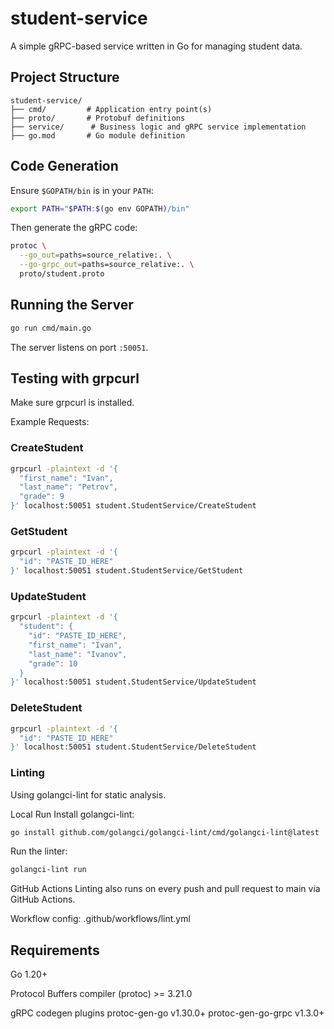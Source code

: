 # student-service

A simple gRPC-based service written in Go for managing student data.

## Project Structure
```text
student-service/
├── cmd/         # Application entry point(s)
├── proto/       # Protobuf definitions
├── service/      # Business logic and gRPC service implementation
├── go.mod       # Go module definition
```

## Code Generation

Ensure `$GOPATH/bin` is in your `PATH`:

```bash
export PATH="$PATH:$(go env GOPATH)/bin"
```

Then generate the gRPC code:

```bash
protoc \
  --go_out=paths=source_relative:. \
  --go-grpc_out=paths=source_relative:. \
  proto/student.proto
```

## Running the Server

```bash
go run cmd/main.go
```

The server listens on port `:50051`.

## Testing with grpcurl

Make sure grpcurl is installed.

Example Requests:

### CreateStudent

```bash
grpcurl -plaintext -d '{
  "first_name": "Ivan",
  "last_name": "Petrov",
  "grade": 9
}' localhost:50051 student.StudentService/CreateStudent
```

### GetStudent

```bash
grpcurl -plaintext -d '{
  "id": "PASTE_ID_HERE"
}' localhost:50051 student.StudentService/GetStudent
```

### UpdateStudent

```bash
grpcurl -plaintext -d '{
  "student": {
    "id": "PASTE_ID_HERE",
    "first_name": "Ivan",
    "last_name": "Ivanov",
    "grade": 10
  }
}' localhost:50051 student.StudentService/UpdateStudent
```

### DeleteStudent

```bash
grpcurl -plaintext -d '{
  "id": "PASTE_ID_HERE"
}' localhost:50051 student.StudentService/DeleteStudent
```

### Linting
Using golangci-lint for static analysis.

Local Run
Install golangci-lint:

```bash
go install github.com/golangci/golangci-lint/cmd/golangci-lint@latest
```

Run the linter:

```bash
golangci-lint run
```

GitHub Actions
Linting also runs on every push and pull request to main via GitHub Actions.

Workflow config: .github/workflows/lint.yml

## Requirements
Go 1.20+

Protocol Buffers compiler (protoc) >= 3.21.0

gRPC codegen plugins
  protoc-gen-go v1.30.0+
  protoc-gen-go-grpc v1.3.0+
